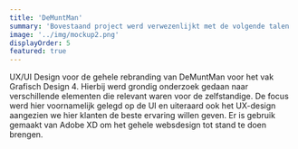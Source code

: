 ```yaml
---
title: 'DeMuntMan'
summary: 'Bovestaand project werd verwezenlijkt met de volgende talen : VueJS, Html, Css en Javascript  - Lees meer om weer te weten over het project'
image: '../img/mockup2.png'
displayOrder: 5
featured: true
---
```


UX/UI Design voor de gehele rebranding van DeMuntMan voor het vak Grafisch Design 4. Hierbij werd grondig onderzoek gedaan naar verschillende elementen die relevant waren voor de zelfstandige. De focus werd hier voornamelijk gelegd op de UI en uiteraard ook het UX-design aangezien we hier klanten de beste ervaring willen geven. Er is  gebruik gemaakt van Adobe XD om het gehele websdesign tot stand te doen brengen.
